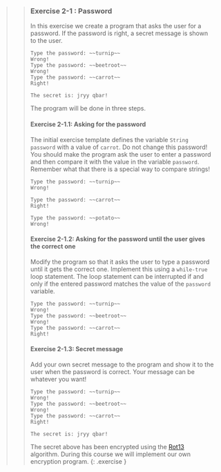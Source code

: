 >>### Exercise 2-1 : Password
>>
>>In this exercise we create a program that asks the user for a password. If the password is right, a secret message is shown to the user.
>>
>>```output
>>Type the password: ~~turnip~~
>>Wrong!
>>Type the password: ~~beetroot~~
>>Wrong!
>>Type the password: ~~carrot~~
>>Right!
>>
>>The secret is: jryy qbar!
>>```
>>
>> The program will be done in three steps.
>>
>> #### Exercise 2-1.1: Asking for the password
>> The initial exercise template defines the variable `String password` with a value of `carrot`. Do not change this password! You should make the program ask the user to enter a password and then compare it with the value in the variable `password`. Remember what that there is a special way to compare strings!
>>
>>```output
>>Type the password: ~~turnip~~
>>Wrong!
>>```
>>
>>```output
>>Type the password: ~~carrot~~
>>Right!
>>```
>>
>>```output
>>Type the password: ~~potato~~
>>Wrong!
>>```
>>
>> #### Exercise 2-1.2: Asking for the password until the user gives the correct one
>>
>> Modify the program so that it asks the user to type a password until it gets the correct one. Implement this using a `while-true` loop statement. The loop statement can be interrupted if and only if the entered password matches the value of the `password` variable.
>>
>>```output
>>Type the password: ~~turnip~~
>>Wrong!
>>Type the password: ~~beetroot~~
>>Wrong!
>>Type the password: ~~carrot~~
>>Right!
>>```
>>
>> #### Exercise 2-1.3: Secret message
>>
>> Add your own secret message to the program and show it to the user when the password is correct. Your message can be whatever you want!
>>
>>```output
>>Type the password: ~~turnip~~
>>Wrong!
>>Type the password: ~~beetroot~~
>>Wrong!
>>Type the password: ~~carrot~~
>>Right!
>>
>>The secret is: jryy qbar!
>>```
>>
>> The secret above has been encrypted using the [Rot13](http://en.wikipedia.org/wiki/Rot13) algorithm. During this course we will implement our own encryption program.
>{: .exercise }